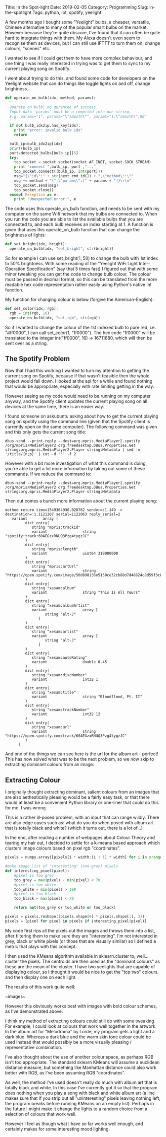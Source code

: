 Title: In the Spot-light
Date: 2019-02-05
Category: Programming
Slug: in-the-spotlight
Tags: python, iot, spotify, yeelight

A few months ago I bought some "Yeelight" bulbs, a cheaper, versatile, Chinese alternative to many of the popular smart bulbs on the market. However because they're quite obscure, I've found that it can often be quite hard to integrate things with them. My Alexa doesn't even seem to recognise them as devices, but I can still use IFTTT to turn them on, change colours, "scenes" etc.

I wanted to see if I could get them to have more complex behaviour, and one thing I was really interested in trying was to get them to sync to my current playing song on Spotify.

I went about trying to do this, and found some code for developers on the Yeelight website that can do things like toggle lights on and off, change brightness...

```python
def operate_on_bulb(idx, method, params):
  '''
  Operate on bulb; no gurantee of success.
  Input data 'params' must be a compiled into one string.
  E.g. params="1"; params="\"smooth\"", params="1,\"smooth\",80"
  '''
  if not bulb_idx2ip.has_key(idx):
    print "error: invalid bulb idx"
    return

  bulb_ip=bulb_idx2ip[idx]
  print(bulb_ip)
  port=detected_bulbs[bulb_ip][5]
  try:
    tcp_socket = socket.socket(socket.AF_INET, socket.SOCK_STREAM)
    print "connect ",bulb_ip, port ,"..."
    tcp_socket.connect((bulb_ip, int(port)))
    msg="{\"id\":" + str(next_cmd_id()) + ",\"method\":\""
    msg += method + "\",\"params\":[" + params + "]}\r\n"
    tcp_socket.send(msg)
    tcp_socket.close()
  except Exception as e:
    print "Unexpected error:", e
```

The code uses this operate_on_bulb function, and needs to be sent with my computer on the same Wifi network that my bulbs are connected to. When you run the code you are able to list the available bulbs that you are connected to, and each bulb receives an index starting at 1. A function is given that uses this operate_on_bulb function that can change the brightness of lights:

```python
def set_bright(idx, bright):
  operate_on_bulb(idx, "set_bright", str(bright))
```

So for example I can use set_bright(1, 50) to change the bulb with 1st index to 50% brightness. With some reading of the "Yeelight WiFi Light Inter-Operation Specification" (say that 5 times fast) I figured out that with some minor tweaking you can get the code to change bulb colour. The colour must be passed in decimal format, so this can be translated from the more readable hex code representation rather easily using Python's native int function.

My function for changing colour is below (forgive the American-English):

```python
def set_color(idx, rgb):
  rgb = int(rgb, 16)
  operate_on_bulb(idx, "set_rgb", str(rgb))
```

So if I wanted to change the colour of the 1st indexed bulb to pure red, i.e. "#ff0000", I can call set_color(1, "ff0000"). The hex code "ff0000" will be translated to the integer int("ff0000", 16) -> 16711680, which will then be sent over as a string.

## The Spotify Problem

Now that I had this working I wanted to turn my attention to getting the current song on Spotify, because if that wasn't feasible then the whole project would fall down. I looked at the api for a while and found nothing that would be appropriate, especially with rate limiting getting in the way.

However seeing as my code would need to be running on my computer anyway, and the Spotify client updates the current playing song on all devices at the same time, there is an easier way.

I found someone on askubuntu asking about how to get the current playing song on spotify using the command line (given that the Spotify client is currently open on the same computer). The following command was given and this only gets the current song title:

```
dbus-send --print-reply --dest=org.mpris.MediaPlayer2.spotify /org/mpris/MediaPlayer2 org.freedesktop.DBus.Properties.Get string:org.mpris.MediaPlayer2.Player string:Metadata | sed -n '/title/{n;p}' | cut -d '"' -f 2
```

However with a bit more investigation of what this command is doing, you're able to get a lot more information by taking out some of these commands. If we reduce the command to:

```
dbus-send --print-reply --dest=org.mpris.MediaPlayer2.spotify /org/mpris/MediaPlayer2 org.freedesktop.DBus.Properties.Get string:org.mpris.MediaPlayer2.Player string:Metadata
```

Then out comes a bunch more information about the current playing song:

```
method return time=1549364930.028762 sender=:1.149 -> destination=:1.1121207 serial=1122063 reply_serial=2
   variant       array [
         dict entry(
            string "mpris:trackid"
            variant                string "spotify:track:60AEGzxRNUQ3Pzg4tygzJC"
         )
         dict entry(
            string "mpris:length"
            variant                uint64 319000000
         )
         dict entry(
            string "mpris:artUrl"
            variant                string "https://open.spotify.com/image/50d898136e5150ce32cb88d7d48824c8d59f3c89"
         )
         dict entry(
            string "xesam:album"
            variant                string "This Is All Yours"
         )
         dict entry(
            string "xesam:albumArtist"
            variant                array [
                  string "alt-J"
               ]
         )
         dict entry(
            string "xesam:artist"
            variant                array [
                  string "alt-J"
               ]
         )
         dict entry(
            string "xesam:autoRating"
            variant                double 0.45
         )
         dict entry(
            string "xesam:discNumber"
            variant                int32 1
         )
         dict entry(
            string "xesam:title"
            variant                string "Bloodflood, Pt. II"
         )
         dict entry(
            string "xesam:trackNumber"
            variant                int32 12
         )
         dict entry(
            string "xesam:url"
            variant                string "https://open.spotify.com/track/60AEGzxRNUQ3Pzg4tygzJC"
         )
      ]
```

And one of the things we can see here is the url for the album art - perfect! This has now solved what was to be the next problem, so we now skip to extracting dominant colours from an image:

## Extracting Colour

I originally thought extracting dominant, salient colours from an images that are also aethestically pleasing would be a fairly easy task, or that there would at least be a convenient Python library or one-liner that could do this for me. I was wrong.

This is a rather ill-posed problem, with an input that can range wildly. There are also edge cases such as: what do you do when posed with album art that is totally black and white? (which it turns out, there is a lot of...)

In the end, after reading a number of webpages about Colour Theory and tearing my hair out, I decided to settle for a k-means based approach which clusters image colours based on pixel rgb "coordinates".

```python
pixels = numpy.array([pixels[i * width:(i + 1) * width] for i in xrange(height)])

#make image list of "interesting" (non-grey) pixels
def interesting_pixel(pixel):
    #pixel is too grey
    too_grey = max(pixel) - min(pixel) < 70
    #pixel is too white
    too_white = min(pixel) > 180
    #pixel is too black
    too_black = max(pixel) < 70

    return not(too_grey or too_white or too_black)

pixels = pixels.reshape((pixels.shape[0] * pixels.shape[1], 3))
pixels = [pixel for pixel in pixels if interesting_pixel(pixel)]
```

My code first rips all the pixels out the images and throws them into a list, after filtering them to make sure they are "interesting". I'm not interested in grey, black or white pixels (or those that are visually similar) so I defined a metric that plays with this concept.

I then used the KMeans algorithm available in sklearn.cluster to, well... cluster the pixels. The centroids are then used as the "dominant colours" as these are the mean of the cluster. I have two yeelights that are capable of displaying colour, so I thought it would be nice to get the "top two" colours, and then display one on each light.

The results of this work quite well:

~images~

However this obviously works best with images with bold colour schemes, as I've demonstrated above.

I think my method of extracting colours could still do with some tweaking. For example, I could look at colours that work well together in the artwork. In the album art for "Melodrama" by Lorde, my program gets a light and a dark blue. Whereas a dark blue and the warm skin tone colour could be used instead that would possibly be a more visually pleasing / representative combination.

I've also thought about the use of another colour space, as perhaps RGB isn't too appropriate. The standard sklearn KMeans will assume a euclidean distance measure, but something like Manhattan distance could also work better with RGB, as I've been assuming RGB "coordinates".

As well, the method I've used doesn't really do much with album art that is totally black and white. In this case I've currently got it so that the program does nothing when you play a song with black and white album art (a line makes sure that if you strip out all "uninteresting" pixels leaving nothing left, the program breaks before running KMeans on an empty list). Perhaps in the future I might make it change the lights to a random choice from a selection of colours that work well.

However I feel as though what I have so far works well enough, and certainly makes for some interesting mood lighting.
